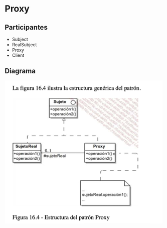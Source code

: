 # Proxy 
## Participantes
* Subject
* RealSubject
* Proxy
* Client

## Diagrama
![Proxy](diagrama/proxy.png)